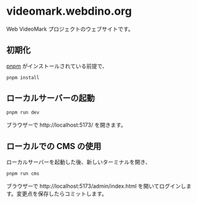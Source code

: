 # videomark.webdino.org

Web VideoMark プロジェクトのウェブサイトです。

## 初期化

[pnpm](https://pnpm.io/) がインストールされている前提で、

```bash
pnpm install
```

## ローカルサーバーの起動

```bash
pnpm run dev
```

ブラウザーで http://localhost:5173/ を開きます。

## ローカルでの CMS の使用

ローカルサーバーを起動した後、新しいターミナルを開き、

```bash
pnpm run cms
```

ブラウザーで http://localhost:5173/admin/index.html を開いてログインします。変更点を保存したらコミットします。
